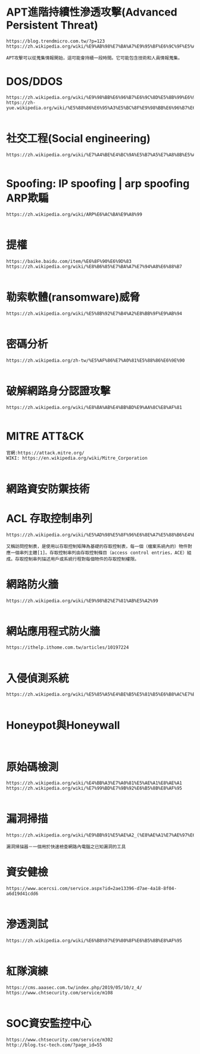 # APT進階持續性滲透攻擊(Advanced Persistent Threat)
```
https://blog.trendmicro.com.tw/?p=123
https://zh.wikipedia.org/wiki/%E9%AB%98%E7%BA%A7%E9%95%BF%E6%9C%9F%E5%A8%81%E8%83%81
```

```
APT攻擊可以從蒐集情報開始，這可能會持續一段時間。它可能包含技術和人員情報蒐集。
```

# DOS/DDOS
```
https://zh.wikipedia.org/wiki/%E9%98%BB%E6%96%B7%E6%9C%8D%E5%8B%99%E6%94%BB%E6%93%8A
https://zh-yue.wikipedia.org/wiki/%E5%88%86%E6%95%A3%E5%BC%8F%E9%98%BB%E6%96%B7%E6%9C%8D%E5%8B%99%E6%94%BB%E6%93%8A
```

```
```

# 社交工程(Social engineering)
```
https://zh.wikipedia.org/wiki/%E7%A4%BE%E4%BC%9A%E5%B7%A5%E7%A8%8B%E5%AD%A6
```

```
```

# Spoofing: IP spoofing | arp spoofing ARP欺騙
```
https://zh.wikipedia.org/wiki/ARP%E6%AC%BA%E9%A8%99
```
```
```

# 提權
```
https://baike.baidu.com/item/%E6%8F%90%E6%9D%83
https://zh.wikipedia.org/wiki/%E8%B6%85%E7%BA%A7%E7%94%A8%E6%88%B7
```
```
```

# 勒索軟體(ransomware)威脅
```
https://zh.wikipedia.org/wiki/%E5%8B%92%E7%B4%A2%E8%BB%9F%E9%AB%94
```
```
```

# 密碼分析
```
https://zh.wikipedia.org/zh-tw/%E5%AF%86%E7%A0%81%E5%88%86%E6%9E%90
```
```
```

# 破解網路身分認證攻擊
```
https://zh.wikipedia.org/wiki/%E8%BA%AB%E4%BB%BD%E9%AA%8C%E8%AF%81
```
```

```

# MITRE ATT&CK
```
官網:https://attack.mitre.org/
WIKI: https://en.wikipedia.org/wiki/Mitre_Corporation
```
```
```


# 網路資安防禦技術

# ACL 存取控制串列
```
https://zh.wikipedia.org/wiki/%E5%AD%98%E5%8F%96%E6%8E%A7%E5%88%B6%E4%B8%B2%E5%88%97
```
```
又稱訪問控制表，是使用以存取控制矩陣為基礎的存取控制表，每一個（檔案系統內的）物件對應一個串列主體[1]。存取控制串列由存取控制條目（access control entries，ACE）組成。存取控制串列描述用戶或系統行程對每個物件的存取控制權限。
```

# 網路防火牆

```
https://zh.wikipedia.org/wiki/%E9%98%B2%E7%81%AB%E5%A2%99
```
```
```

# 網站應用程式防火牆
```
https://ithelp.ithome.com.tw/articles/10197224
```
```
```

# 入侵偵測系統
```
https://zh.wikipedia.org/wiki/%E5%85%A5%E4%BE%B5%E5%81%B5%E6%B8%AC%E7%B3%BB%E7%B5%B1
```
```
```

# Honeypot與Honeywall
```
```
```
```

# 原始碼檢測
```
https://zh.wikipedia.org/wiki/%E4%BB%A3%E7%A0%81%E5%AE%A1%E8%AE%A1
https://zh.wikipedia.org/wiki/%E7%99%BD%E7%9B%92%E6%B5%8B%E8%AF%95
```
```
```

# 漏洞掃描
```
https://zh.wikipedia.org/wiki/%E9%BB%91%E5%AE%A2_(%E8%AE%A1%E7%AE%97%E6%9C%BA%E5%AE%89%E5%85%A8)
```
```
漏洞掃描器－一個用於快速檢查網路內電腦之已知漏洞的工具
```

# 資安健檢
```
https://www.acercsi.com/service.aspx?id=2ae13396-d7ae-4a18-8f04-a6d19d41cdd6
```
```
```

# 滲透測試
```
https://zh.wikipedia.org/wiki/%E6%B8%97%E9%80%8F%E6%B5%8B%E8%AF%95
```
```
```

# 紅隊演練
```
https://cms.aaasec.com.tw/index.php/2019/05/10/z_4/
https://www.chtsecurity.com/service/m108
```
```
```

# SOC資安監控中心
```
https://www.chtsecurity.com/service/m302
http://blog.tsc-tech.com/?page_id=55
```
```
```
